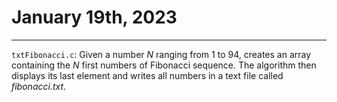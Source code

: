 # January 19th, 2023

---

`txtFibonacci.c`: Given a number _N_ ranging from 1 to 94, creates an array containing the _N_ first numbers of Fibonacci sequence. The algorithm then displays its last element and writes all numbers in a text file called *fibonacci.txt*.
